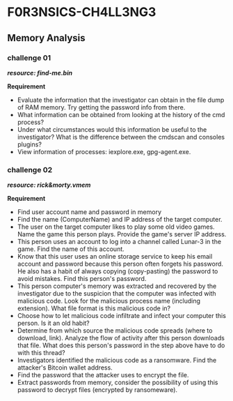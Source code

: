 # F0R3NSICS-CH4LL3NG3

## Memory Analysis

### challenge 01
***resource: find-me.bin***

**Requirement**
* Evaluate the information that the investigator can obtain in the file dump of RAM memory. Try getting the password info from there.
* What information can be obtained from looking at the history of the cmd process? 
* Under what circumstances would this information be useful to the investigator? What is the difference between the cmdscan and consoles plugins?
* View information of processes: iexplore.exe, gpg-agent.exe.


### challenge 02
***resource: rick&morty.vmem***

**Requirement**
* Find user account name and password in memory
* Find the name (ComputerName) and IP address of the target computer.
* The user on the target computer likes to play some old video games. Name the game this person plays. Provide the game's server IP address.
* This person uses an account to log into a channel called Lunar-3 in the game. Find the name of this account.
* Know that this user uses an online storage service to keep his email account and password because this person often forgets his password. He also has a habit of always copying (copy-pasting) the password to avoid mistakes. Find this person's password.
* This person computer's memory was extracted and recovered by the investigator due to the suspicion that the computer was infected with malicious code. Look for the malicious process name (including extension). What file format is this malicious code in?
* Choose how to let malicious code infiltrate and infect your computer
this person. Is it an old habit?
* Determine from which source the malicious code spreads (where to download, link). Analyze the flow of activity after this person downloads that file. What does this person's password in the step above have to do with this thread?
* Investigators identified the malicious code as a ransomware. Find the attacker's Bitcoin wallet address.
* Find the password that the attacker uses to encrypt the file.
* Extract passwords from memory, consider the possibility of using this password to decrypt files (encrypted by ransomeware).
